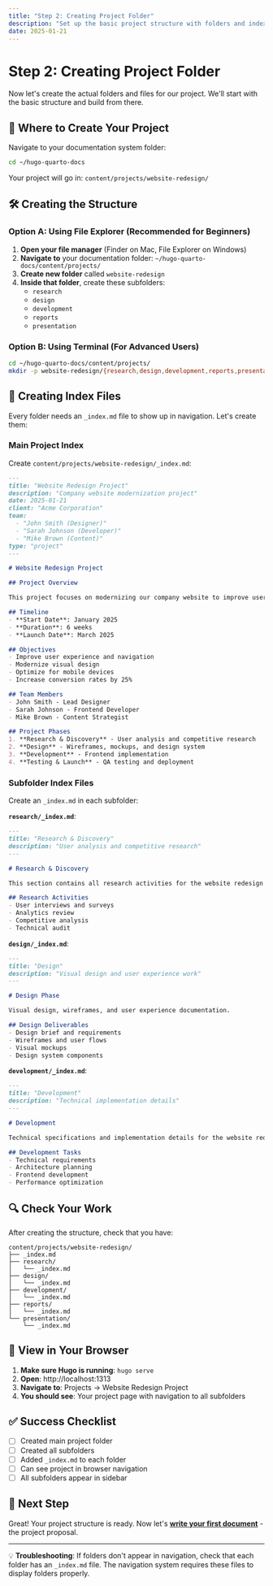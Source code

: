 ```yaml
---
title: "Step 2: Creating Project Folder"
description: "Set up the basic project structure with folders and index files"
date: 2025-01-21
---
```


# Step 2: Creating Project Folder

Now let's create the actual folders and files for our project. We'll start with the basic structure and build from there.

## 📁 Where to Create Your Project

Navigate to your documentation system folder:
```bash
cd ~/hugo-quarto-docs
```

Your project will go in: `content/projects/website-redesign/`

## 🛠️ Creating the Structure

### Option A: Using File Explorer (Recommended for Beginners)

1. **Open your file manager** (Finder on Mac, File Explorer on Windows)
2. **Navigate to** your documentation folder: `~/hugo-quarto-docs/content/projects/`
3. **Create new folder** called `website-redesign`
4. **Inside that folder**, create these subfolders:
   - `research`
   - `design`
   - `development`
   - `reports`
   - `presentation`

### Option B: Using Terminal (For Advanced Users)

```bash
cd ~/hugo-quarto-docs/content/projects/
mkdir -p website-redesign/{research,design,development,reports,presentation}
```

## 📝 Creating Index Files

Every folder needs an `_index.md` file to show up in navigation. Let's create them:

### Main Project Index

Create `content/projects/website-redesign/_index.md`:

```markdown
---
title: "Website Redesign Project"
description: "Company website modernization project"
date: 2025-01-21
client: "Acme Corporation"
team:
  - "John Smith (Designer)"
  - "Sarah Johnson (Developer)"
  - "Mike Brown (Content)"
type: "project"
---

# Website Redesign Project

## Project Overview

This project focuses on modernizing our company website to improve user experience and increase conversions.

## Timeline
- **Start Date**: January 2025
- **Duration**: 6 weeks
- **Launch Date**: March 2025

## Objectives
- Improve user experience and navigation
- Modernize visual design
- Optimize for mobile devices
- Increase conversion rates by 25%

## Team Members
- John Smith - Lead Designer
- Sarah Johnson - Frontend Developer  
- Mike Brown - Content Strategist

## Project Phases
1. **Research & Discovery** - User analysis and competitive research
2. **Design** - Wireframes, mockups, and design system
3. **Development** - Frontend implementation
4. **Testing & Launch** - QA testing and deployment
```

### Subfolder Index Files

Create an `_index.md` in each subfolder:

**`research/_index.md`**:
```markdown
---
title: "Research & Discovery"
description: "User analysis and competitive research"
---

# Research & Discovery

This section contains all research activities for the website redesign project.

## Research Activities
- User interviews and surveys
- Analytics review
- Competitive analysis
- Technical audit
```

**`design/_index.md`**:
```markdown
---
title: "Design"
description: "Visual design and user experience work"
---

# Design Phase

Visual design, wireframes, and user experience documentation.

## Design Deliverables
- Design brief and requirements
- Wireframes and user flows
- Visual mockups
- Design system components
```

**`development/_index.md`**:
```markdown
---
title: "Development"
description: "Technical implementation details"
---

# Development

Technical specifications and implementation details for the website redesign.

## Development Tasks
- Technical requirements
- Architecture planning
- Frontend development
- Performance optimization
```

## 🔍 Check Your Work

After creating the structure, check that you have:

```
content/projects/website-redesign/
├── _index.md
├── research/
│   └── _index.md
├── design/
│   └── _index.md
├── development/
│   └── _index.md
├── reports/
│   └── _index.md
└── presentation/
    └── _index.md
```

## 📱 View in Your Browser

1. **Make sure Hugo is running**: `hugo serve`
2. **Open**: http://localhost:1313
3. **Navigate to**: Projects → Website Redesign Project
4. **You should see**: Your project page with navigation to all subfolders

## ✅ Success Checklist

- [ ] Created main project folder
- [ ] Created all subfolders
- [ ] Added `_index.md` to each folder
- [ ] Can see project in browser navigation
- [ ] All subfolders appear in sidebar

## 🚀 Next Step

Great! Your project structure is ready. Now let's **[write your first document](./03-first-document/)** - the project proposal.

---

💡 **Troubleshooting**: If folders don't appear in navigation, check that each folder has an `_index.md` file. The navigation system requires these files to display folders properly.